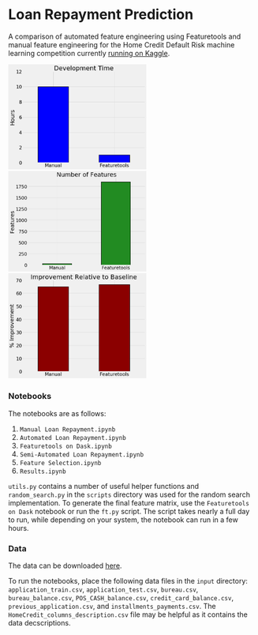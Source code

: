 # Loan Repayment Prediction

A comparison of automated feature engineering using Featuretools and manual feature engineering
for the Home Credit Default Risk machine learning competition currently [running on Kaggle](https://www.kaggle.com/c/home-credit-default-risk).

<p float="left">
  <img src="images/time_comparison.png" width="280" />
  <img src="images/features_comparison.png" width="280" />
  <img src="images/score_comparison.png" width="280" />
</p>

### Notebooks

The notebooks are as follows:

1. `Manual Loan Repayment.ipynb`
2. `Automated Loan Repayment.ipynb`
3. `Featuretools on Dask.ipynb`
4. `Semi-Automated Loan Repayment.ipynb`
5. `Feature Selection.ipynb`
6. `Results.ipynb`

`utils.py` contains a number of useful helper functions and `random_search.py` in the
`scripts` directory was used for the random search implementation. To generate the final feature matrix,
use the `Featuretools on Dask` notebook or run the `ft.py` script. The script takes nearly 
a full day to run, while depending on your system, the notebook can run in a few hours.

### Data

The data can be downloaded [here](https://www.kaggle.com/c/home-credit-default-risk/data).

To run the notebooks, place the following data files in the `input` directory:
`application_train.csv`, `application_test.csv`, `bureau.csv`, `bureau_balance.csv`,
`POS_CASH_balance.csv`, `credit_card_balance.csv`, `previous_application.csv`,
and `installments_payments.csv`. The `HomeCredit_columns_description.csv` file may
be helpful as it contains the data decscriptions.






